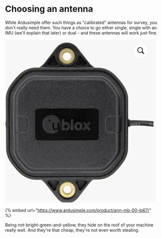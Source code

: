 # Choosing an antenna

While Ardusimple offer such things as "calibrated" antennas for survey, you don't really need them. You have a choice to go either single, single with an IMU (we'll explain that later) or dual - and these antennas will work just fine.

![](<../../.gitbook/assets/image (2).png>)

{% embed url="https://www.ardusimple.com/product/ann-mb-00-ip67/" %}

Being not-bright-green-and-yellow, they hide on the roof of your machine really well. And they're that cheap, they're not even worth stealing.
